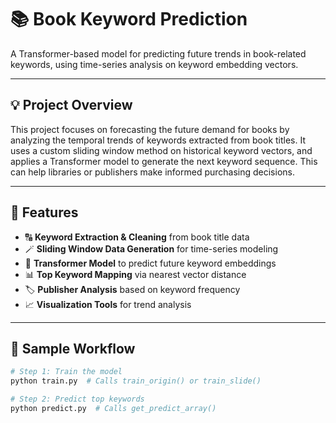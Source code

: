 # 📚 Book Keyword Prediction

A Transformer-based model for predicting future trends in book-related keywords, using time-series analysis on keyword embedding vectors.

---

## 💡 Project Overview

This project focuses on forecasting the future demand for books by analyzing the temporal trends of keywords extracted from book titles. It uses a custom sliding window method on historical keyword vectors, and applies a Transformer model to generate the next keyword sequence. This can help libraries or publishers make informed purchasing decisions.

---

## 🔧 Features

- 🔠 **Keyword Extraction & Cleaning** from book title data  
- 🪄 **Sliding Window Data Generation** for time-series modeling  
- 🧠 **Transformer Model** to predict future keyword embeddings  
- 📊 **Top Keyword Mapping** via nearest vector distance  
- 🏷️ **Publisher Analysis** based on keyword frequency  
- 📈 **Visualization Tools** for trend analysis  

---

## 🧪 Sample Workflow

```bash
# Step 1: Train the model
python train.py  # Calls train_origin() or train_slide()

# Step 2: Predict top keywords
python predict.py  # Calls get_predict_array()

